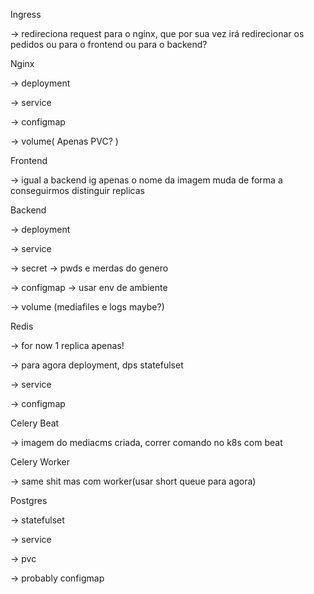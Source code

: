 Ingress

-> redireciona request para o nginx, que por sua vez irá redirecionar os pedidos ou para o frontend ou para o backend?



Nginx

-> deployment

->  service

-> configmap

-> volume( Apenas PVC? )



Frontend

-> igual a backend ig apenas o nome da imagem muda de forma a conseguirmos distinguir replicas



Backend

-> deployment

-> service

-> secret -> pwds e merdas do genero

-> configmap -> usar env de ambiente

-> volume (mediafiles e logs maybe?)



Redis

-> for now 1 replica apenas!

-> para agora deployment, dps statefulset

-> service

-> configmap



Celery  Beat

-> imagem do mediacms criada, correr comando no k8s com beat

Celery Worker 

-> same shit mas com worker(usar short queue para agora)

Postgres

-> statefulset

-> service

-> pvc

-> probably configmap









